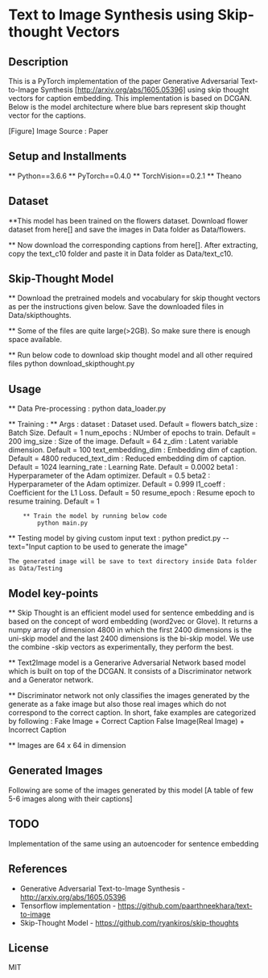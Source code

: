 # Text to Image Synthesis using Skip-thought Vectors

## Description
This is a PyTorch implementation of the paper Generative Adversarial Text-to-Image Synthesis [http://arxiv.org/abs/1605.05396] using skip thought vectors for caption embedding. This implementation is based on DCGAN. Below is the model architecture where blue bars represent skip thought vector for the captions.

[Figure]
Image Source : Paper

## Setup and Installments
  ** Python==3.6.6
  ** PyTorch==0.4.0
  ** TorchVision==0.2.1
  ** Theano

## Dataset
  **This model has been trained on the flowers dataset. Download flower dataset from here[] and save the images in Data folder as Data/flowers.
  
  ** Now download the corresponding captions from here[]. After extracting, copy the text_c10 folder and paste it in Data folder as Data/text_c10.

## Skip-Thought Model
  ** Download the pretrained models and vocabulary for skip thought vectors as per the instructions given below. Save the downloaded files in Data/skipthoughts.

  ** Some of the files are quite large(>2GB). So make sure there is enough space available.

  ** Run below code to download skip thought model and all other required files
  python download_skipthought.py


## Usage
  ** Data Pre-processing : 
  python data_loader.py

  ** Training : 
  		** Args :
  				dataset : Dataset used. Default = flowers
  				batch_size : Batch Size. Default = 1
  				num_epochs : NUmber of epochs to train. Default = 200
  				img_size : Size of the image. Default = 64
  				z_dim : Latent variable dimension. Default = 100
  				text_embedding_dim : Embedding dim of caption. Default = 4800
  				reduced_text_dim : Reduced embedding dim of caption. Default = 1024
  				learning_rate : Learning Rate. Default = 0.0002
  				beta1 : Hyperparameter of the Adam optimizer. Default = 0.5
  				beta2 : Hyperparameter of the Adam optimizer. Default = 0.999
  				l1_coeff : Coefficient for the L1 Loss. Default = 50
  				resume_epoch : Resume epoch to resume training. Default = 1

  		** Train the model by running below code
  			python main.py

  ** Testing model by giving custom input text :
  	  python predict.py --text="Input caption to be used to generate the image"

  	The generated image will be save to text directory inside Data folder as Data/Testing 

## Model key-points

  ** Skip Thought is an efficient model used for sentence embedding and is based on the concept of word
  embedding (word2vec or Glove). It returns a numpy array of dimension 4800 in which the first 2400
  dimensions is the uni-skip model and the last 2400 dimensions is the bi-skip model. We use the combine
  -skip vectors as experimentally, they perform the best.

  ** Text2Image model is a Generarive Adversarial Network based model which is built on top of the DCGAN.
  It consists of a Discriminator network and a Generator network.

  ** Discriminator network not only classifies the images generated by the generate as a fake image but also those real images which do not correspond to the correct caption. In short, fake examples are categorized by following :
  Fake Image + Correct Caption
  False Image(Real Image) + Incorrect Caption

  ** Images are 64 x 64 in dimension

## Generated Images
Following are some of the images generated by this model
[A table of few 5-6 images along with their captions]

## TODO
Implementation of the same using an autoencoder for sentence embedding


## References
  * Generative Adversarial Text-to-Image Synthesis - http://arxiv.org/abs/1605.05396
  * Tensorflow implementation - https://github.com/paarthneekhara/text-to-image
  * Skip-Thought Model - https://github.com/ryankiros/skip-thoughts


## License
MIT